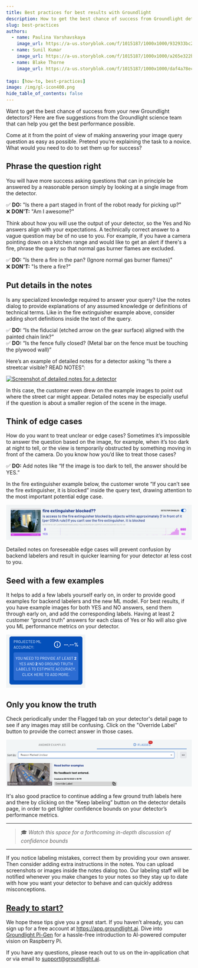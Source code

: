 ```yaml
---
title: Best practices for best results with Groundlight
description: How to get the best chance of success from Groundlight detectors
slug: best-practices
authors:
  - name: Paulina Varshavskaya
    image_url: https://a-us.storyblok.com/f/1015187/1000x1000/932933bc26/varshap.jpg
  - name: Sunil Kumar
    image_url: https://a-us.storyblok.com/f/1015187/1000x1000/a265e322bd/kumars.jpg
  - name: Blake Thorne
    image_url: https://a-us.storyblok.com/f/1015187/1000x1000/daf4a78ec3/thorneb.jpg

tags: [how-to, best-practices]
image: /img/gl-icon400.png
hide_table_of_contents: false
---
```


Want to get the best chance of success from your new Groundlight detectors? Here are five suggestions from the Groundlight science team that can help you get the best performance possible. 

Come at it from the point of view of making answering your image query question as easy as possible. 
Pretend you’re explaining the task to a novice. What would you need to do to set them up for success?

<!-- truncate -->

## Phrase the question right
You will have more success asking questions that can in principle be answered by a reasonable person 
simply by looking at a single image from the detector. 

:white_check_mark: **DO:** "Is there a part staged in front of the robot ready for picking up?"   
:x: **DON'T:** "Am I awesome?"

Think about how you will use the output of your detector, so the Yes and No answers align with your expectations. A technically correct answer to a vague question may be of no use to you. For example, if you have a camera pointing down on a kitchen range and would like to get an alert if there's a fire, phrase the query so that normal gas burner flames are excluded. 

:white_check_mark: **DO:** "Is there a fire in the pan? (Ignore normal gas burner flames)"  
:x: **DON'T:** "Is there a fire?"

## Put details in the notes
Is any specialized knowledge required to answer your query? 
Use the notes dialog to provide explanations of any assumed knowledge or definitions of technical terms. 
Like in the fire extinguisher example above, consider adding short definitions inside the text of the query. 
 
:white_check_mark: **DO:** “Is the fiducial (etched arrow on the gear surface) aligned with the painted chain link?”  
:white_check_mark: **DO:** “Is the fence fully closed? (Metal bar on the fence must be touching the plywood wall)”

Here’s an example of detailed notes for a detector asking “Is there a streetcar visible? READ NOTES”: 

[![Screenshot of detailed notes for a detector](./images/2023-12-15-best-practices/streetcar_visible_notes.png "Detailed notes for a detector asking \"Is there a streetcar visible? READ NOTES\"")](./images/2023-12-15-best-practices/streetcar_visible_notes.png)

In this case, the customer even drew on the example images to point out where the street car might appear. 
Detailed notes may be especially useful if the question is about a smaller region of the scene in the image.

## Think of edge cases
How do you want to treat unclear or edge cases?
Sometimes it’s impossible to answer the question based on the image, for example, when it’s too dark 
at night to tell, or the view is temporarily obstructed by something moving in front of the camera. 
Do you know how you’d like to treat those cases? 

:white_check_mark: **DO:** Add notes like “If the image is too dark to tell, the answer should be YES.”

In the fire extinguisher example below, the customer wrote “If you can’t see the fire extinguisher, 
it is blocked” inside the query text, drawing attention to the most important potential edge case.

[![Screenshot for a detector with edge case in query](./images/2023-12-15-best-practices/fire_extinguisher_blocked_yes.png "A detector with a detailed query including a likely potential edge case (fire extinguisher not visible).")](./images/2023-12-15-best-practices/fire_extinguisher_blocked_yes.png)

Detailed notes on foreseeable edge cases will prevent confusion by backend labelers and result in 
quicker learning for your detector at less cost to you. 

## Seed with a few examples
It helps to add a few labels yourself early on, in order to provide good examples for backend labelers and the 
new ML model. For best results, if you have example images for both YES and NO answers, send 
them through early on, and add the corresponding labels. Having at least 2 customer “ground truth” 
answers for each class of Yes or No will also give you ML performance metrics on your detector.

![Blue button before 2 examples of each class are provided](./images/2023-12-15-best-practices/label_button_before.png "")

## Only you know the truth
Check periodically under the Flagged tab on your detector's detail page to see if any images may still be confusing. Click on the "Override Label" button to provide the correct answer in those cases. 

[![Screenshot of image flagged as needing better examples](./images/2023-12-15-best-practices/flagged_images.png "Partial screenshot of a Flagged view")](./images/2023-12-15-best-practices/flagged_images.png)

It's also good practice to continue adding a few ground truth labels here and there by clicking on the “Keep labeling” button 
on the detector details page, in order to get tighter confidence bounds on your detector’s performance metrics.

---
> :mortar_board: *Watch this space for a forthcoming in-depth discussion of confidence bounds*
---

If you notice labeling mistakes, correct them by providing your own answer. Then consider adding 
extra instructions in the notes. You can upload screenshots or images inside the notes dialog too. 
Our labeling staff will be notified whenever you make changes to your notes so they stay up to date with how you want your detector to behave and can quickly address misconceptions.

## [Ready to start?](https://app.groundlight.ai)

We hope these tips give you a great start. If you haven’t already, you can sign up for a free account at https://app.groundlight.ai. Dive into [Groundlight Pi-Gen](https://github.com/groundlight/groundlight-pi-gen) for a hassle-free introduction to AI-powered computer vision on Raspberry Pi.

If you have any questions, please reach out to us on the in-application chat or via email to support@groundlight.ai.

